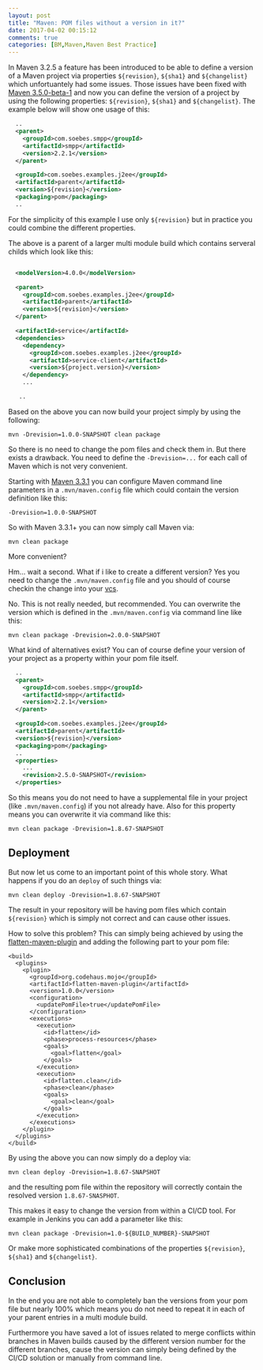 ```yaml
---
layout: post
title: "Maven: POM files without a version in it?"
date: 2017-04-02 00:15:12
comments: true
categories: [BM,Maven,Maven Best Practice]
---
```

In Maven 3.2.5 a feature has been introduced to be able to define a version
of a Maven project via properties `${revision}`, `${sha1}` and `${changelist}` 
which unfortuantely had some issues.
Those issues have been fixed with [Maven 3.5.0-beta-1][maven-release-notes-3.5.0-beta-1] 
and now you can define the version of a project by using the following properties: 
`${revision}`, `${sha1}` and `${changelist}`. The example below will show one 
usage of this:

``` xml
  ..
  <parent>
    <groupId>com.soebes.smpp</groupId>
    <artifactId>smpp</artifactId>
    <version>2.2.1</version>
  </parent>

  <groupId>com.soebes.examples.j2ee</groupId>
  <artifactId>parent</artifactId>
  <version>${revision}</version>
  <packaging>pom</packaging>
  ..

```
For the simplicity of this example I use only `${revision}` but in practice you could
combine the different properties.

The above is a parent of a larger multi module build which contains serveral childs which look
like this:

``` xml

  <modelVersion>4.0.0</modelVersion>

  <parent>
    <groupId>com.soebes.examples.j2ee</groupId>
    <artifactId>parent</artifactId>
    <version>${revision}</version>
  </parent>

  <artifactId>service</artifactId>
  <dependencies>
    <dependency>
      <groupId>com.soebes.examples.j2ee</groupId>
      <artifactId>service-client</artifactId>
      <version>${project.version}</version>
    </dependency>
    ...

   ..
```
Based on the above you can now build your project simply by using the following:

```
mvn -Drevision=1.0.0-SNAPSHOT clean package
```

So there is no need to change the pom files and check them in. But there exists a
drawback. You need to define the `-Drevision=...` for each call of Maven which
is not very convenient.

Starting with [Maven 3.3.1][maven-release-notes-3.3.1] you can configure Maven
command line parameters in a `.mvn/maven.config` file which could contain the
version definition like this:

```
-Drevision=1.0.0-SNAPSHOT
```
So with Maven 3.3.1+ you can now simply call Maven via:

```
mvn clean package
```
More convenient? 

Hm... wait a second. What if i like to create a different version? Yes you need 
to change the `.mvn/maven.config` file and you should of course checkin the 
change into your [vcs].

No. This is not really needed, but recommended. You can overwrite the version 
which is defined in the `.mvn/maven.config` via command line like this:

```
mvn clean package -Drevision=2.0.0-SNAPSHOT
```

What kind of alternatives exist? You can of course define your version of your
project as a property within your pom file itself.

``` xml
  ..
  <parent>
    <groupId>com.soebes.smpp</groupId>
    <artifactId>smpp</artifactId>
    <version>2.2.1</version>
  </parent>

  <groupId>com.soebes.examples.j2ee</groupId>
  <artifactId>parent</artifactId>
  <version>${revision}</version>
  <packaging>pom</packaging>
  ..
  <properties>
    ...
    <revision>2.5.0-SNAPSHOT</revision>
  </properties>

```
So this means you do not need to have a supplemental file in your project 
(like `.mvn/maven.config`) if you not already have. Also for this property 
means you can overwrite it via command like this:

```
mvn clean package -Drevision=1.8.67-SNAPSHOT
```

Deployment
----------
But now let us come to an important point of this whole story. What happens 
if you do an `deploy` of such things via:

```
mvn clean deploy -Drevision=1.8.67-SNAPSHOT
```
The result in your repository will be having pom files which contain `${revision}`
which is simply not correct and can cause other issues.

How to solve this problem? This can simply being achieved by using the 
[flatten-maven-plugin] and adding the following part to your pom file:

```
<build>
  <plugins>
    <plugin>
      <groupId>org.codehaus.mojo</groupId>
      <artifactId>flatten-maven-plugin</artifactId>
      <version>1.0.0</version>
      <configuration>
        <updatePomFile>true</updatePomFile>
      </configuration>
      <executions>
        <execution>
          <id>flatten</id>
          <phase>process-resources</phase>
          <goals>
            <goal>flatten</goal>
          </goals>
        </execution>
        <execution>
          <id>flatten.clean</id>
          <phase>clean</phase>
          <goals>
            <goal>clean</goal>
          </goals>
        </execution>
      </executions>
    </plugin>
  </plugins>
</build>
```

By using the above you can now simply do a deploy via:

```
mvn clean deploy -Drevision=1.8.67-SNAPSHOT
```
and the resulting pom file within the repository will correctly
contain the resolved version `1.8.67-SNASPHOT`.

This makes it easy to change the version from within a CI/CD tool. For
example in Jenkins you can add a parameter like this:

```
mvn clean package -Drevision=1.0-${BUILD_NUMBER}-SNAPSHOT
```
Or make more sophisticated combinations of the properties 
`${revision}`, `${sha1}` and `${changelist}`. 

Conclusion
----------
In the end you are not able to completely ban the versions from your pom file
but nearly 100% which means you do not need to repeat it in each of your parent
entries in a multi module build.

Furthermore you have saved a lot of issues related to merge conflicts within
branches in Maven builds caused by the different version number for the different
branches, cause the version can simply being defined by the CI/CD solution or
manually from command line.

[maven-release-notes-3.3.1]: https://maven.apache.org/docs/3.3.1/release-notes.html#JVM_and_Command_Line_Options
[maven-release-notes-3.5.0-beta-1]: https://maven.apache.org/docs/3.5.0-beta-1/release-notes.html 
[vcs]: https://en.wikipedia.org/wiki/Version_control
[flatten-maven-plugin]: https://www.mojohaus.org/flatten-maven-plugin/
